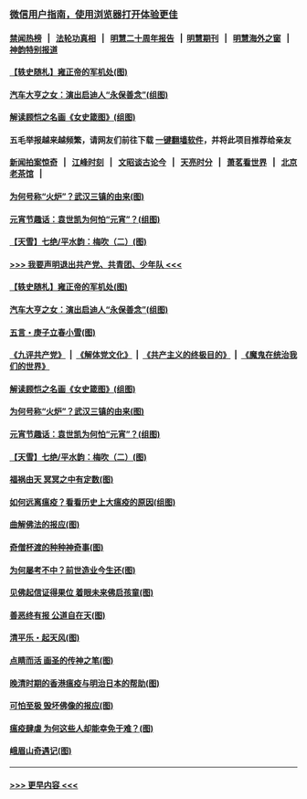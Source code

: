 ### [微信用户指南，使用浏览器打开体验更佳](https://github.com/gfw-breaker/banned-news1/blob/master/indexes/wechat-guide.md?t=0)
#### [禁闻热榜](热点新闻.md?t=0)  &nbsp;&nbsp;|&nbsp;&nbsp; [法轮功真相](https://github.com/gfw-breaker/truth/blob/master/README.md?t=0) &nbsp;&nbsp;|&nbsp;&nbsp; [明慧二十周年报告](https://github.com/gfw-breaker/mh-reports/blob/master/README.md?t=0) &nbsp;&nbsp;|&nbsp;&nbsp;[明慧期刊](https://github.com/gfw-breaker/mh-qikan) &nbsp;&nbsp;|&nbsp;&nbsp; [明慧海外之窗](https://github.com/gfw-breaker/mh-news/blob/master/README.md?t=0) &nbsp;&nbsp;|&nbsp;&nbsp; [神韵特别报道](https://github.com/gfw-breaker/mh-news/blob/master/shenyun.md?t=0)
#### [【轶史随札】雍正帝的军机处(图)](../pages/p7/922008.md?t=02091202) 
#### [汽车大亨之女：演出启迪人“永保善念”(组图)](../pages/p7/922349.md?t=02091202) 
#### [解读顾恺之名画《女史箴图》(组图)](../pages/p7/921835.md?t=02091202) 
#### 五毛举报越来越频繁，请网友们前往下载 [一键翻墙软件](https://github.com/gfw-breaker/ssr-accounts)，并将此项目推荐给亲友
#### [新闻拍案惊奇](https://github.com/gfw-breaker/banned-news1/blob/master/pages/link4.md) &nbsp;&nbsp;|&nbsp;&nbsp; [江峰时刻](https://github.com/gfw-breaker/banned-news1/blob/master/pages/link4.md) &nbsp;&nbsp;|&nbsp;&nbsp; [文昭谈古论今](https://github.com/gfw-breaker/banned-news1/blob/master/pages/link4.md) &nbsp;&nbsp;|&nbsp;&nbsp; [天亮时分](https://github.com/gfw-breaker/banned-news1/blob/master/pages/link4.md) &nbsp;&nbsp;|&nbsp;&nbsp; [萧茗看世界](https://github.com/gfw-breaker/banned-news1/blob/master/pages/link4.md) &nbsp;&nbsp;|&nbsp;&nbsp; [北京老茶馆](https://github.com/gfw-breaker/banned-news1/blob/master/pages/link4.md) &nbsp;&nbsp;|&nbsp;&nbsp; 
#### [为何号称“火炉”？武汉三镇的由来(图)](../pages/p7/921718.md?t=02091202) 
#### [元宵节趣话：袁世凯为何怕“元宵”？(组图)](../pages/p7/922244.md?t=02091202) 
#### [【天雪】七绝/平水韵：梅吹（二）(图)](../pages/p7/921790.md?t=02091202) 
#### [>>> 我要声明退出共产党、共青团、少年队 <<<](https://github.com/begood0513/goodnews/blob/master/quit/letter.md) 
#### [【轶史随札】雍正帝的军机处(图)](../pages/p7/922008.md?t=02091202) 
#### [汽车大亨之女：演出启迪人“永保善念”(组图)](../pages/p7/922349.md?t=02091202) 
#### [五言・庚子立春小雪(图)](../pages/p7/922009.md?t=02091202) 
#### [《九评共产党》](https://github.com/begood0513/9ping.md/blob/master/README.md) &nbsp;|&nbsp; [《解体党文化》](../../../../jtdwh.md/blob/master/README.md)  &nbsp;|&nbsp; [《共产主义的终极目的》](../../../../gczydzjmd.md/blob/master/README.md) &nbsp;|&nbsp; [《魔鬼在统治我们的世界》](../../../../mgztzwmdsj.md/blob/master/README.md) 
#### [解读顾恺之名画《女史箴图》(组图)](../pages/p7/921835.md?t=02091202) 
#### [为何号称“火炉”？武汉三镇的由来(图)](../pages/p7/921718.md?t=02091202) 
#### [元宵节趣话：袁世凯为何怕“元宵”？(组图)](../pages/p7/922244.md?t=02091202) 
#### [【天雪】七绝/平水韵：梅吹（二）(图)](../pages/p7/921790.md?t=02091202) 
#### [福祸由天 冥冥之中有定数(图)](../pages/p7/921585.md?t=02091202) 
#### [如何远离瘟疫？看看历史上大瘟疫的原因(组图)](../pages/p7/921717.md?t=02091202) 
#### [曲解佛法的报应(图)](../pages/p7/921438.md?t=02091202) 
#### [奇僧杯渡的种种神奇事(图)](../pages/p7/921776.md?t=02091202) 
#### [为何屡考不中？前世造业今生还(图)](../pages/p7/921584.md?t=02091202) 
#### [见佛起信证得果位 着眼未来佛启孩童(图)](../pages/p7/921596.md?t=02091202) 
#### [善恶终有报 公道自在天(图)](../pages/p7/921441.md?t=02091202) 
#### [清平乐・起天风(图)](../pages/p7/921607.md?t=02091202) 
#### [点睛而活 画圣的传神之笔(图)](../pages/p7/921583.md?t=02091202) 
#### [晚清时期的香港瘟疫与明治日本的帮助(图)](../pages/p7/921674.md?t=02091202) 
#### [可怕至极 毁坏佛像的报应(图)](../pages/p7/921437.md?t=02091202) 
#### [瘟疫肆虐 为何这些人却能幸免于难？(图)](../pages/p7/921768.md?t=02091202) 
#### [峨眉山奇遇记(图)](../pages/p7/921442.md?t=02091202) 

----
#### [ >>> 更早内容 <<< ](../indexes/p7-earlier.md)

